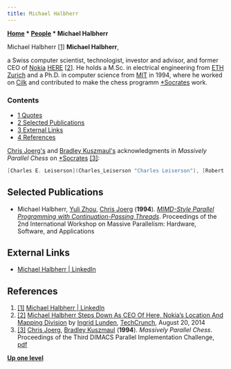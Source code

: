 ```yaml
---
title: Michael Halbherr
---
```

**[Home](Home "Home") \* [People](People "People") \* Michael Halbherr**



 [](https://www.linkedin.com/in/michael-halbherr-40b89520/) Michael Halbherr <a id="cite-note-1" href="#cite-ref-1">[1]</a> 
**Michael Halbherr**,  

a Swiss computer scientist, technologist, investor and advisor, and former CEO of [Nokia](http://en.wikipedia.org/wiki/Nokia) [HERE](https://en.wikipedia.org/wiki/Here_%28Nokia%29) <a id="cite-note-2" href="#cite-ref-2">[2]</a>. He holds a M.Sc. in electrical engineering from [ETH Zurich](ETH_Zurich "ETH Zurich") and a Ph.D. in computer science from [MIT](Massachusetts_Institute_of_Technology "Massachusetts Institute of Technology") in 1994, where he worked on [Cilk](Cilk "Cilk") and contributed to make the chess programm [\*Socrates](Star_Socrates "Star Socrates") work. 



### Contents


* [1 Quotes](#quotes)
* [2 Selected Publications](#selected-publications)
* [3 External Links](#external-links)
* [4 References](#references)






[Chris Joerg's](Chris_Joerg "Chris Joerg") and [Bradley Kuszmaul's](Bradley_Kuszmaul "Bradley Kuszmaul") acknowledgments in *Massively Parallel Chess* on [\*Socrates](Star_Socrates "Star Socrates") <a id="cite-note-3" href="#cite-ref-3">[3]</a>:




```C++
[Charles E. Leiserson](Charles_Leiserson "Charles Leiserson"), [Robert D. Blumofe](Robert_Blumofe "Robert Blumofe"), [Yuli Zhou](Yuli_Zhou "Yuli Zhou"), and Michael Halbherr all contributed to making the chess program work and to developing the underlying parallel technology used in *Socrates. [Don Dailey](Don_Dailey "Don Dailey") and [Larry Kaufman](Larry_Kaufman "Larry Kaufman") of [Heuristic Software](Heuristic_Software "Heuristic Software") provided the serial program, [Socrates](Socrates "Socrates"), on which our parallel program is based, and Don worked many hours to help us get our parallel program working. [Hans Berliner](Hans_Berliner "Hans Berliner") and [Chris McConnell](Chris_McConnell "Chris McConnell") of [CMU](Carnegie_Mellon_University "Carnegie Mellon University") provided the serial version of [Hitech](HiTech "HiTech") that we first used as a testbed to develop our ideas for [parallel game tree search](Parallel_Search "Parallel Search"). 

```

## Selected Publications


* Michael Halbherr, [Yuli Zhou](Yuli_Zhou "Yuli Zhou"), [Chris Joerg](Chris_Joerg "Chris Joerg") (**1994**). *[MIMD-Style Parallel Programming with Continuation-Passing Threads](http://citeseerx.ist.psu.edu/viewdoc/summary?doi=10.1.1.16.9812)*. Proceedings of the 2nd International Workshop on Massive Parallelism: Hardware, Software, and Applications


## External Links


* [Michael Halbherr | LinkedIn](https://www.linkedin.com/in/michael-halbherr-40b89520/)


## References


1. <a id="cite-ref-1" href="#cite-note-1">[1]</a> [Michael Halbherr | LinkedIn](https://www.linkedin.com/in/michael-halbherr-40b89520/)
2. <a id="cite-ref-2" href="#cite-note-2">[2]</a> [Michael Halbherr Steps Down As CEO Of Here, Nokia’s Location And Mapping Division](https://techcrunch.com/2014/08/19/michael-halbherr-steps-down-as-ceo-of-here-nokias-location-and-mapping-division/?guccounter=1) by [Ingrid Lunden](https://techcrunch.com/author/ingrid-lunden/), [TechCrunch](https://en.wikipedia.org/wiki/TechCrunch), August 20, 2014
3. <a id="cite-ref-3" href="#cite-note-3">[3]</a> [Chris Joerg](Chris_Joerg "Chris Joerg"), [Bradley Kuszmaul](Bradley_Kuszmaul "Bradley Kuszmaul") (**1994**). *Massively Parallel Chess*. Proceedings of the Third DIMACS Parallel Implementation Challenge, [pdf](http://supertech.csail.mit.edu/papers/dimacs94.pdf)

**[Up one level](People "People")**







 
